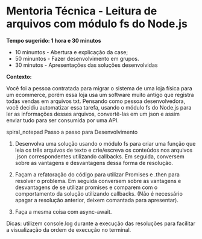 # Mentoria Técnica - Leitura de arquivos com módulo fs do Node.js

**Tempo sugerido: 1 hora e 30 minutos**
 - 10 minuntos - Abertura e explicação da case;
 - 50 minuntos - Fazer desenvolvimento em grupos.
 - 30 minutos - Apresentações das soluções desenvolvidas

**Contexto:**

Você foi a pessoa contratada para migrar o sistema de uma loja física para um ecommerce, porém essa loja usa um software muito antigo que registra todas vendas em arquivos txt. Pensando como pessoa desenvolvedora, você decidiu automatizar essa tarefa, usando o módulo fs do Node.js para ler as informações desses arquivos, convertê-las em um json e assim enviar tudo para ser consumida por uma API.

spiral_notepad Passo a passo para Desenvolvimento

1. Desenvolva uma solução usando o módulo fs para criar uma função que leia os três arquivos de texto e crie/escreva os conteúdos nos arquivos .json correspondentes utilizando callbacks. Em seguida, conversem sobre as vantagens e desvantagens dessa forma de resolução.

2. Façam a refatoração do código para utilizar Promises e .then para resolver o problema. Em seguida conversem sobre as vantagens e desvantagens de se utilizar promises e comparem com o comportamento da solução utilizando callbacks. (Não é necessário apagar a resolução anterior, deixem comantada para apresentar).

3. Faça a mesma coisa com async-await.

Dicas: utilizem console.log durante a execução das resoluções para facilitar a visualização da ordem de execução no terminal.